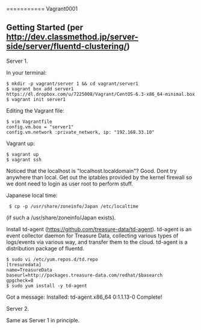 ===========
Vagrant0001


Getting Started (per http://dev.classmethod.jp/server-side/server/fluentd-clustering/)
--------------------------------------------------------------------------------------
Server 1.

In your terminal:

    $ mkdir -p vagrant/server 1 && cd vagrant/server1
    $ vagrant box add server1 https://dl.dropbox.com/u/7225008/Vagrant/CentOS-6.3-x86_64-minimal.box
    $ vagrant init server1
    
Editing the Vagrant file:

    $ vim Vagrantfile
    config.vm.box = "server1"
    config.vm.network :private_network, ip: "192.168.33.10"
    
Vagrant up:

    $ vagrant up
    $ vagrant ssh

Noticed that the localhost is "localhost.localdomain"? Good.
Dont try anywhere than local. Get out the iptables provided by the kernel firewall so we
dont need to login as user root to perform stuff.

Japanese local time:

     $ cp -p /usr/share/zoneinfo/Japan /etc/localtime 

(if such a /usr/share/zoneinfo/Japan exists).

Install td-agent (https://github.com/treasure-data/td-agent). 
td-agent is an event collector daemon for Treasure Data, collecting various types of logs/events 
via various way, and transfer them to the cloud. td-agent is a distribution package of fluentd.

    $ sudo vi /etc/yum.repos.d/td.repo 
    [tresuredata]
    name=TreasureData
    baseurl=http://packages.treasure-data.com/redhat/$basearch
    gpgcheck=0
    $ sudo yum install -y td-agent

Got a message: Installed: td-agent.x86_64 0:1.1.13-0 
Complete!

Server 2.

Same as Server 1 in principle.

